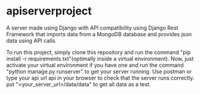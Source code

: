 # apiserverproject
A server made using Django with API compatibility using Django Rest Framework  that imports data from a MongoDB database and provides json data using API calls.


To run this project, simply clone this repository and run the command "pip install -r requirements.txt"(optimally inside a virtual environment).
Now, just activate your virtual environment if you have one and run the command "python manage.py runserver" to get your server running.
Use postman or type your api url api in your browser to check that the server runs correctly. put "<your_server_url>/data/data" to get all data as a test.
